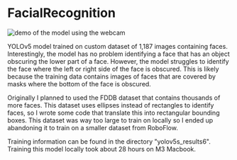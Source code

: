 # FacialRecognition

![demo of the model using the webcam](assets/demo.gif)

YOLOv5 model trained on custom dataset of 1,187 images containing faces. Interestingly, the model has no problem identifying a face that has an object obscuring the lower part of a face. However, the model struggles to identify the face where the left or right side of the face is obscured. This is likely because the training data contains images of faces that are covered by masks where the bottom of the face is obscured. 

Originally I planned to used the FDDB dataset that contains thousands of more faces. This dataset uses ellipses instead of rectangles to identify faces, so I wrote some code that translate this into rectangular bounding boxes. This dataset was way too large to train on locally so I ended up abandoning it to train on a smaller dataset from RoboFlow.

Training information can be found in the directory "yolov5s_results6". Training this model locally took about 28 hours on M3 Macbook.
